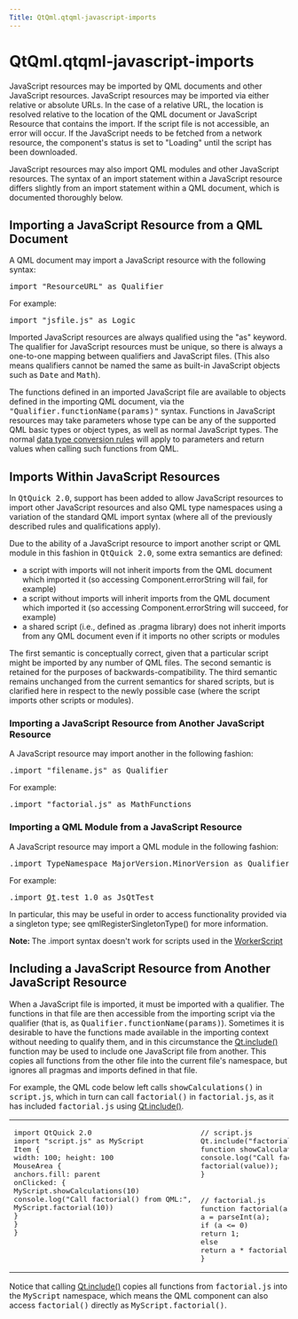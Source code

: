 ```yaml
---
Title: QtQml.qtqml-javascript-imports
---
```


# QtQml.qtqml-javascript-imports

<span class="subtitle"></span>
<!-- $$$qtqml-javascript-imports.html-description -->
<p>JavaScript resources may be imported by QML documents and other JavaScript resources. JavaScript resources may be imported via either relative or absolute URLs. In the case of a relative URL, the location is resolved relative to the location of the QML document or JavaScript Resource that contains the import. If the script file is not accessible, an error will occur. If the JavaScript needs to be fetched from a network resource, the component's status is set to &quot;Loading&quot; until the script has been downloaded.</p>
<p>JavaScript resources may also import QML modules and other JavaScript resources. The syntax of an import statement within a JavaScript resource differs slightly from an import statement within a QML document, which is documented thoroughly below.</p>
<h2>Importing a JavaScript Resource from a QML Document</h2>
<p>A QML document may import a JavaScript resource with the following syntax:</p>
<pre class="cpp">import <span class="string">&quot;ResourceURL&quot;</span> as Qualifier</pre>
<p>For example:</p>
<pre class="cpp">import <span class="string">&quot;jsfile.js&quot;</span> as Logic</pre>
<p>Imported JavaScript resources are always qualified using the &quot;as&quot; keyword. The qualifier for JavaScript resources must be unique, so there is always a one-to-one mapping between qualifiers and JavaScript files. (This also means qualifiers cannot be named the same as built-in JavaScript objects such as <tt>Date</tt> and <tt>Math</tt>).</p>
<p>The functions defined in an imported JavaScript file are available to objects defined in the importing QML document, via the <tt>&quot;Qualifier.functionName(params)&quot;</tt> syntax. Functions in JavaScript resources may take parameters whose type can be any of the supported QML basic types or object types, as well as normal JavaScript types. The normal <a href="QtQml.qtqml-cppintegration-data.md">data type conversion rules</a> will apply to parameters and return values when calling such functions from QML.</p>
<h2>Imports Within JavaScript Resources</h2>
<p>In <tt>QtQuick 2.0</tt>, support has been added to allow JavaScript resources to import other JavaScript resources and also QML type namespaces using a variation of the standard QML import syntax (where all of the previously described rules and qualifications apply).</p>
<p>Due to the ability of a JavaScript resource to import another script or QML module in this fashion in <tt>QtQuick 2.0</tt>, some extra semantics are defined:</p>
<ul>
<li>a script with imports will not inherit imports from the QML document which imported it (so accessing Component.errorString will fail, for example)</li>
<li>a script without imports will inherit imports from the QML document which imported it (so accessing Component.errorString will succeed, for example)</li>
<li>a shared script (i.e&#x2e;, defined as .pragma library) does not inherit imports from any QML document even if it imports no other scripts or modules</li>
</ul>
<p>The first semantic is conceptually correct, given that a particular script might be imported by any number of QML files. The second semantic is retained for the purposes of backwards-compatibility. The third semantic remains unchanged from the current semantics for shared scripts, but is clarified here in respect to the newly possible case (where the script imports other scripts or modules).</p>
<h3>Importing a JavaScript Resource from Another JavaScript Resource</h3>
<p>A JavaScript resource may import another in the following fashion:</p>
<pre class="cpp"><span class="operator">.</span>import <span class="string">&quot;filename.js&quot;</span> as Qualifier</pre>
<p>For example:</p>
<pre class="cpp"><span class="operator">.</span>import <span class="string">&quot;factorial.js&quot;</span> as MathFunctions</pre>
<h3>Importing a QML Module from a JavaScript Resource</h3>
<p>A JavaScript resource may import a QML module in the following fashion:</p>
<pre class="cpp"><span class="operator">.</span>import TypeNamespace MajorVersion<span class="operator">.</span>MinorVersion as Qualifier</pre>
<p>For example:</p>
<pre class="cpp"><span class="operator">.</span>import <span class="type"><a href="QtQml.Qt.md">Qt</a></span><span class="operator">.</span>test <span class="number">1.0</span> as JsQtTest</pre>
<p>In particular, this may be useful in order to access functionality provided via a singleton type; see qmlRegisterSingletonType() for more information.</p>
<p><b>Note: </b>The .import syntax doesn't work for scripts used in the <a href="QtQml.WorkerScript.md">WorkerScript</a></p>
<h2>Including a JavaScript Resource from Another JavaScript Resource</h2>
<p>When a JavaScript file is imported, it must be imported with a qualifier. The functions in that file are then accessible from the importing script via the qualifier (that is, as <tt>Qualifier.functionName(params)</tt>). Sometimes it is desirable to have the functions made available in the importing context without needing to qualify them, and in this circumstance the <a href="QtQml.Qt.md#include-method">Qt.include()</a> function may be used to include one JavaScript file from another. This copies all functions from the other file into the current file's namespace, but ignores all pragmas and imports defined in that file.</p>
<p>For example, the QML code below left calls <tt>showCalculations()</tt> in <tt>script.js</tt>, which in turn can call <tt>factorial()</tt> in <tt>factorial.js</tt>, as it has included <tt>factorial.js</tt> using <a href="QtQml.Qt.md#include-method">Qt.include()</a>.</p>
<table class="generic">
<tr valign="top"><td  rowspan="2"><pre class="qml">import QtQuick 2.0
import &quot;script.js&quot; as MyScript
<span class="type">Item</span> {
<span class="name">width</span>: <span class="number">100</span>; <span class="name">height</span>: <span class="number">100</span>
<span class="type">MouseArea</span> {
<span class="name">anchors</span>.fill: <span class="name">parent</span>
<span class="name">onClicked</span>: {
<span class="name">MyScript</span>.<span class="name">showCalculations</span>(<span class="number">10</span>)
<span class="name">console</span>.<span class="name">log</span>(<span class="string">&quot;Call factorial() from QML:&quot;</span>,
<span class="name">MyScript</span>.<span class="name">factorial</span>(<span class="number">10</span>))
}
}
}</pre>
</td><td ><pre class="js"><span class="comment">// script.js</span>
<span class="name">Qt</span>.<span class="name">include</span>(<span class="string">&quot;factorial.js&quot;</span>)
<span class="keyword">function</span> <span class="name">showCalculations</span>(<span class="name">value</span>) {
<span class="name">console</span>.<span class="name">log</span>(<span class="string">&quot;Call factorial() from script.js:&quot;</span>,
<span class="name">factorial</span>(<span class="name">value</span>));
}</pre>
</td></tr>
<tr valign="top"><td ><pre class="js"><span class="comment">// factorial.js</span>
<span class="keyword">function</span> <span class="name">factorial</span>(<span class="name">a</span>) {
<span class="name">a</span> <span class="operator">=</span> <span class="name">parseInt</span>(<span class="name">a</span>);
<span class="keyword">if</span> (<span class="name">a</span> <span class="operator">&lt;=</span> <span class="number">0</span>)
<span class="keyword">return</span> <span class="number">1</span>;
<span class="keyword">else</span>
<span class="keyword">return</span> <span class="name">a</span> <span class="operator">*</span> <span class="name">factorial</span>(<span class="name">a</span> <span class="operator">-</span> <span class="number">1</span>);
}</pre>
</td></tr>
</table>
<p>Notice that calling <a href="QtQml.Qt.md#include-method">Qt.include()</a> copies all functions from <tt>factorial.js</tt> into the <tt>MyScript</tt> namespace, which means the QML component can also access <tt>factorial()</tt> directly as <tt>MyScript.factorial()</tt>.</p>
<!-- @@@qtqml-javascript-imports.html -->

